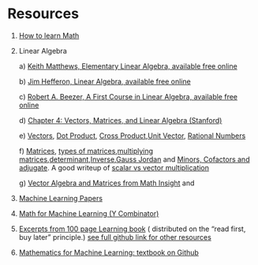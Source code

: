 # Resources

1. [How to learn Math](http://math.ucr.edu/home/baez/books.html?utm_source=share&utm_medium=ios_app&utm_name=iossmf#math)

1. Linear Algebra

   a) [Keith Matthews, Elementary Linear Algebra, available free online](http://www.numbertheory.org/book/)

   b) [Jim Hefferon, Linear Algebra, available free online](http://joshua.smcvt.edu/linalg.html/)

   c) [Robert A. Beezer, A First Course in Linear Algebra, available free online](http://linear.ups.edu/)

   d) [Chapter 4: Vectors, Matrices, and Linear Algebra (Stanford)](https://web.stanford.edu/class/nbio228-01/handouts/Ch4_Linear_Algebra.pdf)

   e) [Vectors](https://www.mathsisfun.com/algebra/vectors.html), [Dot Product](https://www.mathsisfun.com/algebra/vectors-dot-product.html), [Cross Product](https://www.mathsisfun.com/algebra/vectors-cross-product.html),[Unit Vector](https://www.mathsisfun.com/algebra/vector-unit.html), [Rational Numbers](https://www.mathsisfun.com/rational-numbers.html)

   f) [Matrices](https://www.mathsisfun.com/algebra/matrix-introduction.html), [types of matrices](https://www.mathsisfun.com/algebra/matrix-types.html),[multiplying matrices](https://www.mathsisfun.com/algebra/matrix-multiplying.html),[determinant](https://www.mathsisfun.com/algebra/matrix-determinant.html),[Inverse](https://www.mathsisfun.com/algebra/matrix-inverse.html),[Gauss Jordan](https://www.mathsisfun.com/algebra/matrix-inverse-row-operations-gauss-jordan.html) and [Minors, Cofactors and adjugate](https://www.mathsisfun.com/algebra/matrix-inverse-minors-cofactors-adjugate.html). A good writeup of [scalar vs vector multiplication](https://www.purplemath.com/modules/mtrxmult.htm)  

   g) [Vector Algebra and Matrices from Math Insight](https://mathinsight.org/thread/vector_algebra) and   

1. [Machine Learning Papers](https://github.com/tirthajyoti/Papers-Literature-ML-DL-RL-AI/tree/master/General-Machine-Learning)

1. [Math for Machine Learning (Y Combinator)](https://blog.ycombinator.com/learning-math-for-machine-learning/)

1. [Excerpts from 100 page Learning book](https://github.com/tirthajyoti/Papers-Literature-ML-DL-RL-AI/tree/master/General-Machine-Learning/The%20Hundred-Page%20Machine%20Learning%20Book%20by%20Andriy%20Burkov) ( distributed on the “read first, buy later” principle.) [see full github link for other resources](https://github.com/tirthajyoti)

1. [Mathematics for Machine Learning: textbook on Github](https://mml-book.github.io/book/mml-book.pdf)
